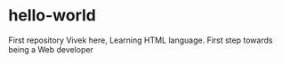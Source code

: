 # hello-world
First repository
Vivek here, Learning HTML language. First step towards being a Web developer
